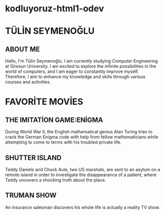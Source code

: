 # kodluyoruz-html1-odev
<h1>TÜLİN SEYMENOĞLU</h1>
<h2>ABOUT ME </h2>
<p>Hello, I'm Tülin Seymenoğlu. I am currently studying Computer Engineering at Giresun University.
     I am excited to explore the infinite possibilities in the world of computers, and I am 
     eager to constantly improve myself.
     Therefore, I aim to enhance my knowledge and skills through various courses and activities.</p>
<h1>FAVORİTE MOVİES</h1>
<h2>THE IMITATİON GAME:ENİGMA</h2>
<P>During World War II, the English mathematical genius Alan Turing tries to crack the
     German Enigma code with help from fellow mathematicians while 
    attempting to come to terms with his troubled private life.</P>
<h2>SHUTTER ISLAND</h2>
<p>Teddy Daniels and Chuck Aule, two US marshals, are sent to an asylum on a remote 
    island in order to investigate the disappearance of a patient, 
    where Teddy uncovers a shocking truth about the place.</p>
<h2>TRUMAN SHOW</h2>
<p>An insurance salesman discovers his whole life is actually a reality TV show.</p>
